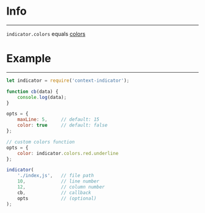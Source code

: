 # Info
---
`indicator.colors` equals [colors](https://www.npmjs.com/package/colors)
      
# Example
---
```javascript
let indicator = require('context-indicator');

function cb(data) {
    console.log(data);
}

opts = {
    maxLine: 5,     // default: 15
    color: true     // default: false
};

// custom colors function
opts = {
    color: indicator.colors.red.underline
};

indicator(
    './index,js',   // file path
    10,             // line number
    12,             // column number
    cb,             // callback
    opts            // (optional)
);
```
